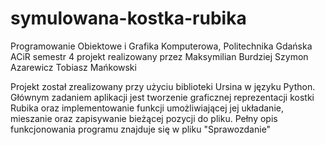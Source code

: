 # symulowana-kostka-rubika
Programowanie Obiektowe i Grafika Komputerowa, Politechnika Gdańska ACiR semestr 4
projekt realizowany przez
Maksymilian Burdziej
Szymon Azarewicz
Tobiasz Mańkowski

Projekt został zrealizowany przy użyciu biblioteki Ursina w języku Python. Głównym zadaniem aplikacji jest tworzenie graficznej reprezentacji kostki Rubika oraz implementowanie funkcji umożliwiającej jej układanie, mieszanie oraz zapisywanie bieżącej pozycji do pliku.
Pełny opis funkcjonowania programu znajduje się w pliku "Sprawozdanie"


